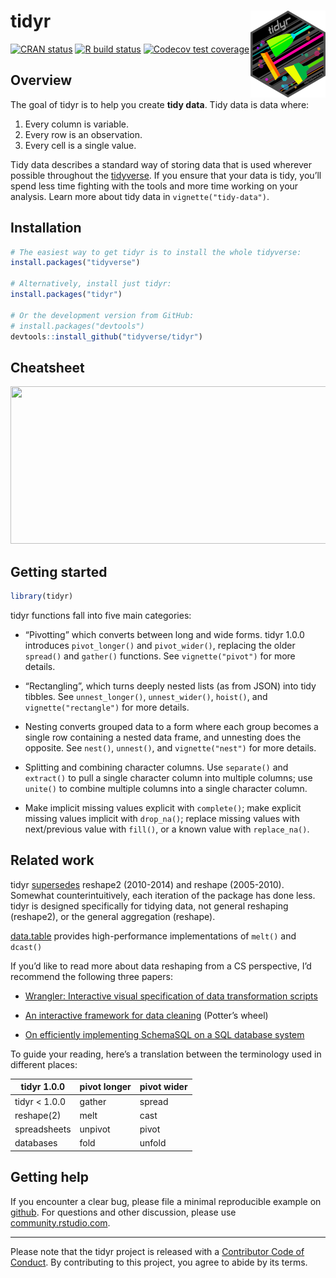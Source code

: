 
<!-- README.md is generated from README.Rmd. Please edit that file -->

# tidyr <a href='https://tidyr.tidyverse.org'><img src='man/figures/logo.png' align="right" height="139" /></a>

<!-- badges: start -->

[![CRAN
status](https://www.r-pkg.org/badges/version/tidyr)](https://cran.r-project.org/package=tidyr)
[![R build
status](https://github.com/tidyverse/tidyr/workflows/R-CMD-check/badge.svg)](https://github.com/tidyverse/tidyr/actions)
[![Codecov test
coverage](https://codecov.io/gh/tidyverse/tidyr/branch/master/graph/badge.svg)](https://codecov.io/gh/tidyverse/tidyr?branch=master)
<!-- badges: end -->

## Overview

The goal of tidyr is to help you create **tidy data**. Tidy data is data
where:

1.  Every column is variable.
2.  Every row is an observation.
3.  Every cell is a single value.

Tidy data describes a standard way of storing data that is used wherever
possible throughout the [tidyverse](https://tidyverse.org/). If you
ensure that your data is tidy, you’ll spend less time fighting with the
tools and more time working on your analysis. Learn more about tidy data
in `vignette("tidy-data")`.

## Installation

``` r
# The easiest way to get tidyr is to install the whole tidyverse:
install.packages("tidyverse")

# Alternatively, install just tidyr:
install.packages("tidyr")

# Or the development version from GitHub:
# install.packages("devtools")
devtools::install_github("tidyverse/tidyr")
```

## Cheatsheet

<a href="https://github.com/rstudio/cheatsheets/blob/master/data-import.pdf"><img src="https://raw.githubusercontent.com/rstudio/cheatsheets/master/pngs/thumbnails/data-import-cheatsheet-thumbs.png" width="630" height="252"/></a>

## Getting started

``` r
library(tidyr)
```

tidyr functions fall into five main categories:

  - “Pivotting” which converts between long and wide forms. tidyr 1.0.0
    introduces `pivot_longer()` and `pivot_wider()`, replacing the older
    `spread()` and `gather()` functions. See `vignette("pivot")` for
    more details.

  - “Rectangling”, which turns deeply nested lists (as from JSON) into
    tidy tibbles. See `unnest_longer()`, `unnest_wider()`, `hoist()`,
    and `vignette("rectangle")` for more details.

  - Nesting converts grouped data to a form where each group becomes a
    single row containing a nested data frame, and unnesting does the
    opposite. See `nest()`, `unnest()`, and `vignette("nest")` for more
    details.

  - Splitting and combining character columns. Use `separate()` and
    `extract()` to pull a single character column into multiple columns;
    use `unite()` to combine multiple columns into a single character
    column.

  - Make implicit missing values explicit with `complete()`; make
    explicit missing values implicit with `drop_na()`; replace missing
    values with next/previous value with `fill()`, or a known value with
    `replace_na()`.

## Related work

tidyr [supersedes](https://www.tidyverse.org/lifecycle/#superseded)
reshape2 (2010-2014) and reshape (2005-2010). Somewhat
counterintuitively, each iteration of the package has done less. tidyr
is designed specifically for tidying data, not general reshaping
(reshape2), or the general aggregation (reshape).

[data.table](https://rdatatable.gitlab.io/data.table) provides
high-performance implementations of `melt()` and `dcast()`

If you’d like to read more about data reshaping from a CS perspective,
I’d recommend the following three papers:

  - [Wrangler: Interactive visual specification of data transformation
    scripts](http://vis.stanford.edu/papers/wrangler)

  - [An interactive framework for data
    cleaning](https://www2.eecs.berkeley.edu/Pubs/TechRpts/2000/CSD-00-1110.pdf)
    (Potter’s wheel)

  - [On efficiently implementing SchemaSQL on a SQL database
    system](https://www.vldb.org/conf/1999/P45.pdf)

To guide your reading, here’s a translation between the terminology used
in different places:

| tidyr 1.0.0    | pivot longer | pivot wider |
| -------------- | ------------ | ----------- |
| tidyr \< 1.0.0 | gather       | spread      |
| reshape(2)     | melt         | cast        |
| spreadsheets   | unpivot      | pivot       |
| databases      | fold         | unfold      |

## Getting help

If you encounter a clear bug, please file a minimal reproducible example
on [github](https://github.com/tidyverse/tidyr/issues). For questions
and other discussion, please use
[community.rstudio.com](https://community.rstudio.com/).

-----

Please note that the tidyr project is released with a [Contributor Code
of Conduct](https://tidyr.tidyverse.org/CODE_OF_CONDUCT.html). By
contributing to this project, you agree to abide by its terms.
